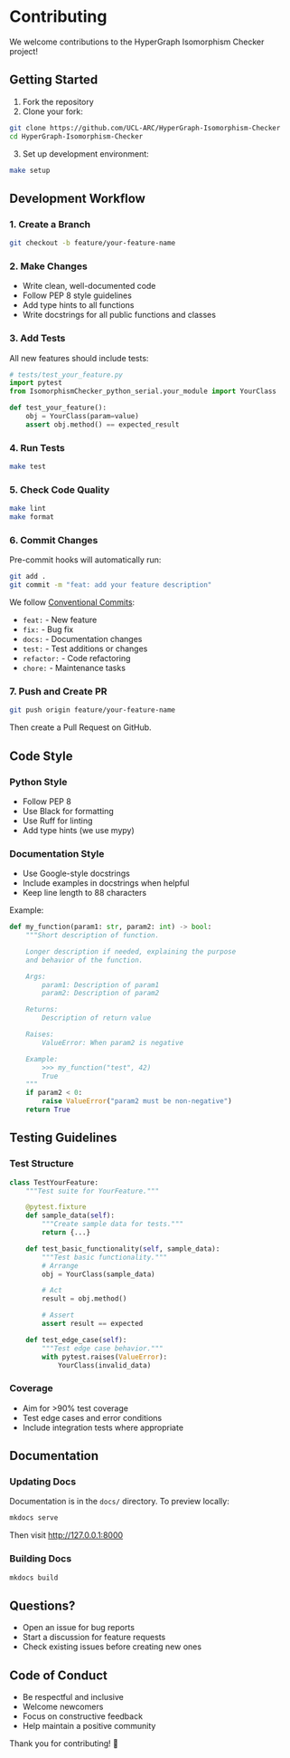 # Contributing

We welcome contributions to the HyperGraph Isomorphism Checker project!

## Getting Started

1. Fork the repository
2. Clone your fork:
```bash
git clone https://github.com/UCL-ARC/HyperGraph-Isomorphism-Checker
cd HyperGraph-Isomorphism-Checker
```

3. Set up development environment:
```bash
make setup
```

## Development Workflow

### 1. Create a Branch

```bash
git checkout -b feature/your-feature-name
```

### 2. Make Changes

- Write clean, well-documented code
- Follow PEP 8 style guidelines
- Add type hints to all functions
- Write docstrings for all public functions and classes

### 3. Add Tests

All new features should include tests:

```python
# tests/test_your_feature.py
import pytest
from IsomorphismChecker_python_serial.your_module import YourClass

def test_your_feature():
    obj = YourClass(param=value)
    assert obj.method() == expected_result
```

### 4. Run Tests

```bash
make test
```

### 5. Check Code Quality

```bash
make lint
make format
```

### 6. Commit Changes

Pre-commit hooks will automatically run:

```bash
git add .
git commit -m "feat: add your feature description"
```

We follow [Conventional Commits](https://www.conventionalcommits.org/):
- `feat:` - New feature
- `fix:` - Bug fix
- `docs:` - Documentation changes
- `test:` - Test additions or changes
- `refactor:` - Code refactoring
- `chore:` - Maintenance tasks

### 7. Push and Create PR

```bash
git push origin feature/your-feature-name
```

Then create a Pull Request on GitHub.

## Code Style

### Python Style

- Follow PEP 8
- Use Black for formatting
- Use Ruff for linting
- Add type hints (we use mypy)

### Documentation Style

- Use Google-style docstrings
- Include examples in docstrings when helpful
- Keep line length to 88 characters

Example:

```python
def my_function(param1: str, param2: int) -> bool:
    """Short description of function.

    Longer description if needed, explaining the purpose
    and behavior of the function.

    Args:
        param1: Description of param1
        param2: Description of param2

    Returns:
        Description of return value

    Raises:
        ValueError: When param2 is negative

    Example:
        >>> my_function("test", 42)
        True
    """
    if param2 < 0:
        raise ValueError("param2 must be non-negative")
    return True
```

## Testing Guidelines

### Test Structure

```python
class TestYourFeature:
    """Test suite for YourFeature."""

    @pytest.fixture
    def sample_data(self):
        """Create sample data for tests."""
        return {...}

    def test_basic_functionality(self, sample_data):
        """Test basic functionality."""
        # Arrange
        obj = YourClass(sample_data)

        # Act
        result = obj.method()

        # Assert
        assert result == expected

    def test_edge_case(self):
        """Test edge case behavior."""
        with pytest.raises(ValueError):
            YourClass(invalid_data)
```

### Coverage

- Aim for >90% test coverage
- Test edge cases and error conditions
- Include integration tests where appropriate

## Documentation

### Updating Docs

Documentation is in the `docs/` directory. To preview locally:

```bash
mkdocs serve
```

Then visit http://127.0.0.1:8000

### Building Docs

```bash
mkdocs build
```

## Questions?

- Open an issue for bug reports
- Start a discussion for feature requests
- Check existing issues before creating new ones

## Code of Conduct

- Be respectful and inclusive
- Welcome newcomers
- Focus on constructive feedback
- Help maintain a positive community

Thank you for contributing! 🎉
